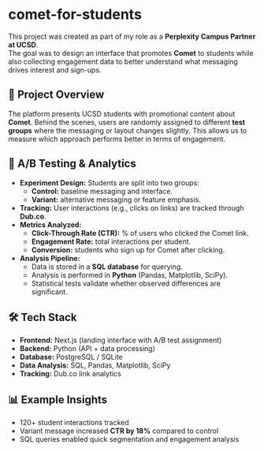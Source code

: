# comet-for-students


This project was created as part of my role as a **Perplexity Campus Partner at UCSD**.  
The goal was to design an interface that promotes **Comet** to students while also collecting engagement data to better understand what messaging drives interest and sign-ups.  

## 🎯 Project Overview
The platform presents UCSD students with promotional content about **Comet**. Behind the scenes, users are randomly assigned to different **test groups** where the messaging or layout changes slightly. This allows us to measure which approach performs better in terms of engagement.

## 🧪 A/B Testing & Analytics
- **Experiment Design:** Students are split into two groups:
  - **Control:** baseline messaging and interface.
  - **Variant:** alternative messaging or feature emphasis.
- **Tracking:** User interactions (e.g., clicks on links) are tracked through **Dub.co**.
- **Metrics Analyzed:**
  - **Click-Through Rate (CTR):** % of users who clicked the Comet link.
  - **Engagement Rate:** total interactions per student.
  - **Conversion:** students who sign up for Comet after clicking.
- **Analysis Pipeline:**
  - Data is stored in a **SQL database** for querying.
  - Analysis is performed in **Python** (Pandas, Matplotlib, SciPy).
  - Statistical tests validate whether observed differences are significant.

## 🛠️ Tech Stack
- **Frontend:** Next.js (landing interface with A/B test assignment)
- **Backend:** Python (API + data processing)
- **Database:** PostgreSQL / SQLite
- **Data Analysis:** SQL, Pandas, Matplotlib, SciPy
- **Tracking:** Dub.co link analytics

## 📊 Example Insights
- 120+ student interactions tracked
- Variant message increased **CTR by 18%** compared to control
- SQL queries enabled quick segmentation and engagement analysis
